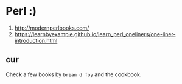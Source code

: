 # Perl :)

1. http://modernperlbooks.com/
1. https://learnbyexample.github.io/learn_perl_oneliners/one-liner-introduction.html

## cur
Check a few books by `brian d foy` and the cookbook.
